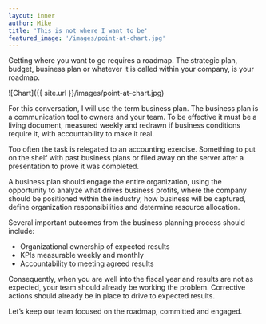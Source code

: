 ```yaml
---
layout: inner
author: Mike
title: 'This is not where I want to be'
featured_image: '/images/point-at-chart.jpg'
---
```

Getting where you want to go requires a roadmap.  The strategic plan, budget, business plan or whatever it is called within your company, is your roadmap.

![Chart]({{ site.url }}/images/point-at-chart.jpg)

For this conversation, I will use the term business plan.  The business plan is a communication tool to owners and your team.  To be effective it must be a living document, measured weekly and redrawn if business conditions require it, with accountability to make it real.
 
Too often the task is relegated to an accounting exercise.  Something to put on the shelf with past business plans or filed away on the server after a presentation to prove it was completed. 
 
A business plan should engage the entire organization, using the opportunity to analyze what drives business profits, where the company should be positioned within the industry, how business will be captured, define organization responsibilities and determine resource allocation.  
 
Several important outcomes from the business planning process should include:

* Organizational ownership of expected results
* KPIs measurable weekly and monthly
* Accountability to meeting agreed results

Consequently, when you are well into the fiscal year and results are not as expected, your team should already be working the problem.  Corrective actions should already be in place to drive to expected results. 
 
Let’s keep our team focused on the roadmap, committed and engaged.